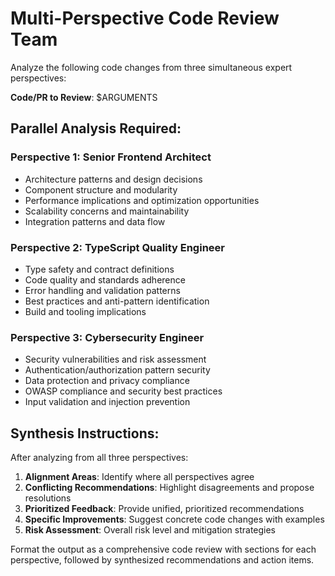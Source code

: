 # Multi-Perspective Code Review Team

Analyze the following code changes from three simultaneous expert perspectives:

**Code/PR to Review**: $ARGUMENTS

## Parallel Analysis Required:

### Perspective 1: Senior Frontend Architect
- Architecture patterns and design decisions
- Component structure and modularity
- Performance implications and optimization opportunities
- Scalability concerns and maintainability
- Integration patterns and data flow

### Perspective 2: TypeScript Quality Engineer
- Type safety and contract definitions
- Code quality and standards adherence
- Error handling and validation patterns
- Best practices and anti-pattern identification
- Build and tooling implications

### Perspective 3: Cybersecurity Engineer
- Security vulnerabilities and risk assessment
- Authentication/authorization pattern security
- Data protection and privacy compliance
- OWASP compliance and security best practices
- Input validation and injection prevention

## Synthesis Instructions:
After analyzing from all three perspectives:
1. **Alignment Areas**: Identify where all perspectives agree
2. **Conflicting Recommendations**: Highlight disagreements and propose resolutions
3. **Prioritized Feedback**: Provide unified, prioritized recommendations
4. **Specific Improvements**: Suggest concrete code changes with examples
5. **Risk Assessment**: Overall risk level and mitigation strategies

Format the output as a comprehensive code review with sections for each perspective, followed by synthesized recommendations and action items.